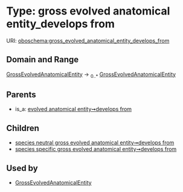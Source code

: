 
# Type: gross evolved anatomical entity_develops from




URI: [oboschema:gross_evolved_anatomical_entity_develops_from](http://purl.obolibrary.org/oboschema/gross_evolved_anatomical_entity_develops_from)


## Domain and Range

[GrossEvolvedAnatomicalEntity](GrossEvolvedAnatomicalEntity.md) ->  <sub>0..*</sub> [GrossEvolvedAnatomicalEntity](GrossEvolvedAnatomicalEntity.md)

## Parents

 *  is_a: [evolved anatomical entity➞develops from](evolved_anatomical_entity_develops_from.md)

## Children

 *  [species neutral gross evolved anatomical entity➞develops from](species_neutral_gross_evolved_anatomical_entity_develops_from.md)
 *  [species specific gross evolved anatomical entity➞develops from](species_specific_gross_evolved_anatomical_entity_develops_from.md)

## Used by

 * [GrossEvolvedAnatomicalEntity](GrossEvolvedAnatomicalEntity.md)
